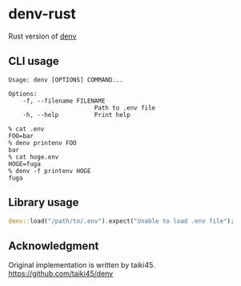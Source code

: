 # denv-rust
Rust version of [denv](https://github.com/taiki45/denv)

## CLI usage
```
Usage: denv [OPTIONS] COMMAND...

Options:
    -f, --filename FILENAME
                        Path to .env file
    -h, --help          Print help
```

```
% cat .env
FOO=bar
% denv printenv FOO
bar
% cat hoge.env
HOGE=fuga
% denv -f printenv HOGE
fuga
```

## Library usage
```rust
denv::load("/path/to/.env").expect("Unable to load .env file");
```

## Acknowledgment
Original implementation is written by taiki45.
https://github.com/taiki45/denv
